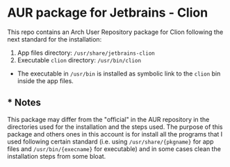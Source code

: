 # AUR package for Jetbrains - Clion
This repo contains an Arch User Repository package for Clion following the next standard for the installation:

1. App files directory: `/usr/share/jetbrains-clion`
2. Executable `clion` directory: `/usr/bin/clion`

* The executable in `/usr/bin` is installed as symbolic link to the `clion` bin inside the app files.

## * Notes

This package may differ from the "official" in the AUR repository in the directories used for the installation and the steps used. The purpose of this package and others 
ones in this account is for install all the programs that I used following certain standard (i.e. using `/usr/share/{pkgname}` for app files and `/usr/bin/{execname}`
for executable) and in some cases clean the installation steps from some bloat.
